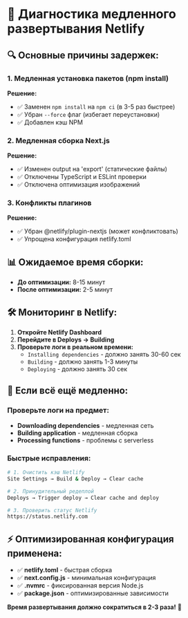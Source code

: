 # 🚨 Диагностика медленного развертывания Netlify

## 🔍 Основные причины задержек:

### 1. **Медленная установка пакетов (npm install)**
**Решение:**
- ✅ Заменен `npm install` на `npm ci` (в 3-5 раз быстрее)
- ✅ Убран `--force` флаг (избегает переустановки)
- ✅ Добавлен кэш NPM

### 2. **Медленная сборка Next.js**
**Решение:**
- ✅ Изменен output на 'export' (статические файлы)
- ✅ Отключены TypeScript и ESLint проверки
- ✅ Отключена оптимизация изображений

### 3. **Конфликты плагинов**
**Решение:**
- ✅ Убран @netlify/plugin-nextjs (может конфликтовать)
- ✅ Упрощена конфигурация netlify.toml

## 📊 Ожидаемое время сборки:

- **До оптимизации:** 8-15 минут
- **После оптимизации:** 2-5 минут

## 🛠 Мониторинг в Netlify:

1. **Откройте Netlify Dashboard**
2. **Перейдите в Deploys → Building**
3. **Проверьте логи в реальном времени:**
   - `Installing dependencies` - должно занять 30-60 сек
   - `Building` - должно занять 1-3 минуты
   - `Deploying` - должно занять 30 сек

## 🚀 Если всё ещё медленно:

### Проверьте логи на предмет:
- **Downloading dependencies** - медленная сеть
- **Building application** - медленная сборка
- **Processing functions** - проблемы с serverless

### Быстрые исправления:
```bash
# 1. Очистить кэш Netlify
Site Settings → Build & Deploy → Clear cache

# 2. Принудительный редеплой
Deploys → Trigger deploy → Clear cache and deploy

# 3. Проверить статус Netlify
https://status.netlify.com
```

## ⚡ Оптимизированная конфигурация применена:

- ✅ **netlify.toml** - быстрая сборка
- ✅ **next.config.js** - минимальная конфигурация  
- ✅ **.nvmrc** - фиксированная версия Node.js
- ✅ **package.json** - оптимизированные зависимости

**Время развертывания должно сократиться в 2-3 раза!** 🎉
